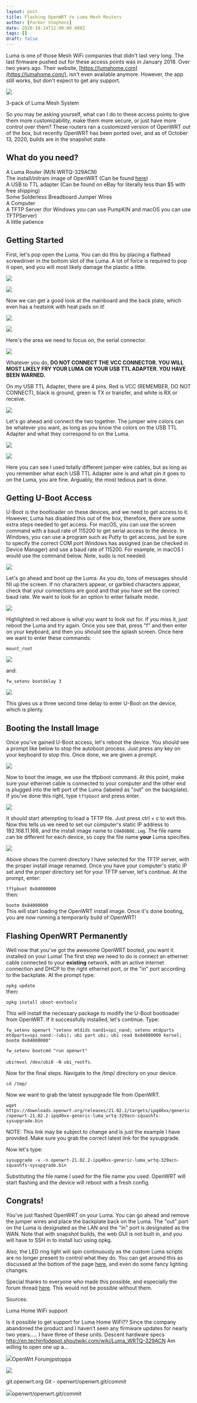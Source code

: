 ```yaml
---
layout: post
title: Flashing OpenWRT to Luma Mesh Routers
author: [Parker Stephens]
date: 2020-10-14T12:00:00.000Z
tags: []
draft: false
---
```


Luma is one of those Mesh WiFi companies that didn't last very long. The last firmware pushed out for these access points was in January 2018. Over two years ago. Their website,  [https://lumahome.com](https://lumahome.com/), isn't even available anymore. However, the app still works, but don't expect to get any support.

![](https://ghost.parkercs.tech/content/images/2020/10/image.png)

3-pack of Luma Mesh System

So you may be asking yourself, what can I do to these access points to give them more customizability, make them more secure, or just have more control over them? These routers ran a customized version of OpenWRT out of the box, but recently OpenWRT has been ported over, and as of October 13, 2020, builds are in the snapshot state.

## What do you need?

A Luma Router (M/N WRTQ-329ACN)  
The install/initram image of OpenWRT (Can be found  [here](https://openwrt.org/toh/hwdata/luma/luma_wrtq-329acn))  
A USB to TTL adapter (Can be found on eBay for literally less than $5 with free shipping)  
Some Solderless Breadboard Jumper Wires  
A Computer  
A TFTP Server (for Windows you can use PumpKIN and macOS you can use TFTPServer)  
A little patience

## Getting Started

First, let's pop open the Luma. You can do this by placing a flathead screwdriver in the bottom slot of the Luma. A lot of force is required to pop it open, and you will most likely damage the plastic a little.

![](https://ghost.parkercs.tech/content/images/2020/10/IMG_20201013_215140.jpg)

![](https://ghost.parkercs.tech/content/images/2020/10/IMG_20201013_215211.jpg)

Now we can get a good look at the mainboard and the back plate, which even has a heatsink with heat pads on it!

![](https://ghost.parkercs.tech/content/images/2020/10/IMG_20201013_215245.jpg)

![](https://ghost.parkercs.tech/content/images/2020/10/IMG_20201013_215254.jpg)

Here's the area we need to focus on, the serial connector.

![](https://ghost.parkercs.tech/content/images/2020/10/IMG_20201013_215311.jpg)

Whatever you do,  **DO NOT CONNECT THE VCC CONNECTOR. YOU WILL MOST LIKELY FRY YOUR LUMA OR YOUR USB TTL ADAPTER. YOU HAVE BEEN WARNED.**

On my USB TTL Adapter, there are 4 pins. Red is VCC (REMEMBER, DO NOT CONNECT), black is ground, green is TX or transfer, and white is RX or receive.

![](https://ghost.parkercs.tech/content/images/2020/10/IMG_20201013_220050.jpg)

Let's go ahead and connect the two together. The jumper wire colors can be whatever you want, as long as you know the colors on the USB TTL Adapter and what they correspond to on the Luma.

![](https://ghost.parkercs.tech/content/images/2020/10/IMG_20201013_220338.jpg)

![](https://ghost.parkercs.tech/content/images/2020/10/IMG_20201013_220333.jpg)

Here you can see I used totally different jumper wire cables, but as long as you remember what each USB TTL Adapter wire is and what pin it goes to on the Luma, you are fine. Arguably, the most tedious part is done.

## Getting U-Boot Access

U-Boot is the bootloader on these devices, and we need to get access to it. However, Luma has disabled this out of the box, therefore, there are some extra steps needed to get access. For macOS, you can use the screen command with a baud rate of 115200 to get serial access to the device. In Windows, you can use a program such as Putty to get access, just be sure to specify the correct COM port Windows has assigned (can be checked in Device Manager) and use a baud rate of 115200. For example, in macOS I would use the command below. Note, sudo is not needed.

![](https://ghost.parkercs.tech/content/images/2020/10/Screen-Shot-2020-10-13-at-10.07.54-PM.png)

Let's go ahead and boot up the Luma. As you do, tons of messages should fill up the screen. If no characters appear, or garbled characters appear, check that your connections are good and that you have set the correct baud rate. We want to look for an option to enter failsafe mode.

![](https://ghost.parkercs.tech/content/images/2020/10/Screen-Shot-2020-10-13-at-10.13.19-PM.png)

Highlighted in red above is what you want to look out for. If you miss it, just reboot the Luma and try again. Once you see that, press "f" and then enter on your keyboard, and then you should see the splash screen. Once here we want to enter these commands:

`mount_root`

![](https://ghost.parkercs.tech/content/images/2020/10/Screen-Shot-2020-10-13-at-10.15.17-PM.png)

and:

`fw_setenv bootdelay 3`

![](https://ghost.parkercs.tech/content/images/2020/10/Screen-Shot-2020-10-13-at-10.15.57-PM.png)

This gives us a three second time delay to enter U-Boot on the device, which is plenty.

## Booting the Install Image

Once you've gained U-Boot access, let's reboot the device. You should see a prompt like below to stop the autoboot process. Just press any key on your keyboard to stop this. Once done, we are given a prompt.

![](https://ghost.parkercs.tech/content/images/2020/10/Screen-Shot-2020-10-13-at-10.17.17-PM.png)

Now to boot the image, we use the tftpboot command. At this point, make sure your ethernet cable is connected to your computer and the other end is plugged into the left port of the Luma (labeled as "out" on the backplate). If you've done this right, type  `tftpboot`  and press enter.

![](https://ghost.parkercs.tech/content/images/2020/10/Screen-Shot-2020-10-13-at-10.19.58-PM.png)

It should start attempting to load a TFTP file. Just press ctrl + c to exit this. Now this tells us we need to set our computer's static IP address to 192.168.11.168, and the install image name to  `C0A80B0E.img`. The file name can be different for each device, so copy the file name  **your**  Luma specifies.

![](https://ghost.parkercs.tech/content/images/2020/10/Screen-Shot-2020-10-13-at-10.22.18-PM.png)

Above shows the current directory I have selected for the TFTP server, with the proper install image renamed. Once you have your computer's static IP set and the proper directory set for your TFTP server, let's continue. At the prompt, enter:

`tftpboot 0x84000000`  
then:

`bootm 0x84000000`  
This will start loading the OpenWRT install image. Once it's done booting, you are now running a temporarily build of OpenWRT!

## Flashing OpenWRT Permanently

Well now that you've got the awesome OpenWRT booted, you want it installed on your Luma! The first step we need to do is connect an ethernet cable connected to your  **existing**  network, with an active internet connection and DHCP to the right ethernet port, or the "in" port according to the backplate. At the prompt type:

`opkg update`  
then:

`opkg install uboot-envtools`

This will install the necessary package to modify the U-Boot bootloader from OpenWRT. If it successfully installed, let's continue. Type:

`fw_setenv openwrt "setenv mtdids nand1=spi_nand; setenv mtdparts mtdparts=spi_nand:-(ubi); ubi part ubi; ubi read 0x84000000 kernel; bootm 0x84000000"`

`fw_setenv bootcmd "run openwrt"`

`ubirmvol /dev/ubi0 -N ubi_rootfs`.

Now for the final steps. Navigate to the /tmp/ directory on your device.

`cd /tmp/`

Now we want to grab the latest sysupgrade file from OpenWRT.

`wget https://downloads.openwrt.org/releases/21.02.2/targets/ipq40xx/generic/openwrt-21.02.2-ipq40xx-generic-luma_wrtq-329acn-squashfs-sysupgrade.bin`

NOTE: This link may be subject to change and is just the example I have provided. Make sure you grab the correct latest link for the sysupgrade.

Now let's type:

`sysupgrade -v -n openwrt-21.02.2-ipq40xx-generic-luma_wrtq-329acn-squashfs-sysupgrade.bin`

Substituting the file name I used for the file name you used. OpenWRT will start flashing and the device will reboot with a fresh config.

## Congrats!

You've just flashed OpenWRT on your Luma. You can go ahead and remove the jumper wires and place the backplate back on the Luma. The "out" port on the Luma is designated as the LAN and the "in" port is designated as the WAN. Note that with snapshot builds, the web GUI is not built in, and you will have to SSH in to install luci using opkg.

Also, the LED ring light will spin continuously as the custom Luma scripts are no longer present to control what they do. You can get around this as discussed at the bottom of the page  [here](https://git.openwrt.org/?p=openwrt/openwrt.git;a=commit;h=e24635710c7e6444afa463c59f3d81fe634eb3c7), and even do some fancy lighting changes.

Special thanks to everyone who made this possible, and especially the forum thread  [here](https://forum.openwrt.org/t/luma-home-wifi-support/50630). This would not be possible without them.

Sources:

[](https://forum.openwrt.org/t/luma-home-wifi-support/50630)

Luma Home WiFi support

Is it possible to get support for Luma Home WiFi?? Since the company abandoned the product and I haven’t seen any firmware updates for nearly two years..... I have three of these units. Descent hardware specs http://en.techinfodepot.shoutwiki.com/wiki/Luma_WRTQ-329ACN Am willing to open one up a…

![](https://forum.openwrt.org/uploads/default/optimized/2X/d/db0b03f66dd0b341e2ada2aac4957a6f4c206955_2_180x180.png)OpenWrt Forumjpstoppa

![](https://forum.openwrt.org/uploads/default/original/2X/1/1f939c64b4d285b298dd1428f5d948ef09688424.png)

[](https://git.openwrt.org/?p=openwrt/openwrt.git;a=commit;h=e24635710c7e6444afa463c59f3d81fe634eb3c7)

git.openwrt.org Git - openwrt/openwrt.git/commit

![](https://git.openwrt.org/static/git-favicon.png)openwrt/openwrt.git/commit